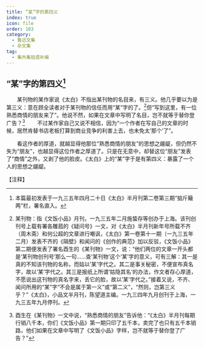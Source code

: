 ```yaml
---
title: “某”字的第四义
index: true
icon: file
order: 103
category:
  - 鲁迅文集
  - 杂文集
tag:  
  - 集外集拾遗补编
---
```


## “某”字的第四义[^①]

　　某刊物的某作家说《太白》不指出某刊物的名目来，有三义。他几乎要以为是第三义：意在顾全读者对于某刊物的信任而用“某”字的了。[^②]但“写到这里，有一位熟悉商情的朋友来了”。他说不然，如果在文章中写明了名目，岂不就等于替你登广告？[^③]
　　不过某作家自己又说不相信，因为“一个作者在写自己的文章的时候，居然肯替书店老板打算到商业竞争的利害上去，也未免太‘那个’了”。

　　看这作者的厚道，就越显得他那位“熟悉商情的朋友”的思想之龌龊，但仍然不失为“朋友”，也越显得这位作者之厚道了。只是在无意中，却替这位“朋友”发表了“商情”之外，又剥了他的脸皮。《太白》上的“某”字于是有第四义：暴露了一个人的思想之龌龊。

【注释】

[^①]:本篇最初发表于一九三五年四月二十日《太白》半月刊第二卷第三期“掂斤簸两”栏，署名直入。

[^②]:某刊物：指《文饭小品》月刊，一九三五年二月施蛰存等创办于上海。该刊创刊号上载有署各雕菰的《疑问号》一文，对《太白》半月刊新年号所载不齐（周木斋）和何公超的文章进行嘲讽，《太白》第一卷第十一期（一九三五年二月）发表不齐的《隔壁》和闻问的《创作的典范》加以反驳，《文饭小品》第二期便发表了署名酉生的《某刊物》一文，说：“他们两位的文章一开头都是‘某刊物创刊号’那么一句……查‘某刊物’这个‘某’字的意义，可有三解：其一是真的不知该刊物的名称，而姑以‘某’字代之。其二是事关秘密，不便宣布真名字，故以‘某’字代之。其三是报纸上所谓‘姑隐其名’的办法，作文者存心厚道，不愿说出这刊物的真名字来，丢它的脸，故以‘某’字代之。”接着又说，不齐、闻问所用的“某”字“不会是属于第一义”或“第二义”，“然则，岂第三义乎？”《太白》，小品文半月刊，陈望道主编。一九三四年九月创刊于上海，一九三五年九月停刊。

[^③]:酉生在《某刊物》一文中说，“熟悉商情的朋友”告诉他：“《太白》半月刊每期行销八千本，你们《文饭小品》第一期只印了五千本，卖完了也只有五千本销路，他们如果在文章中写明了《文饭小品》字样，岂不就等于替你登了广告？”
